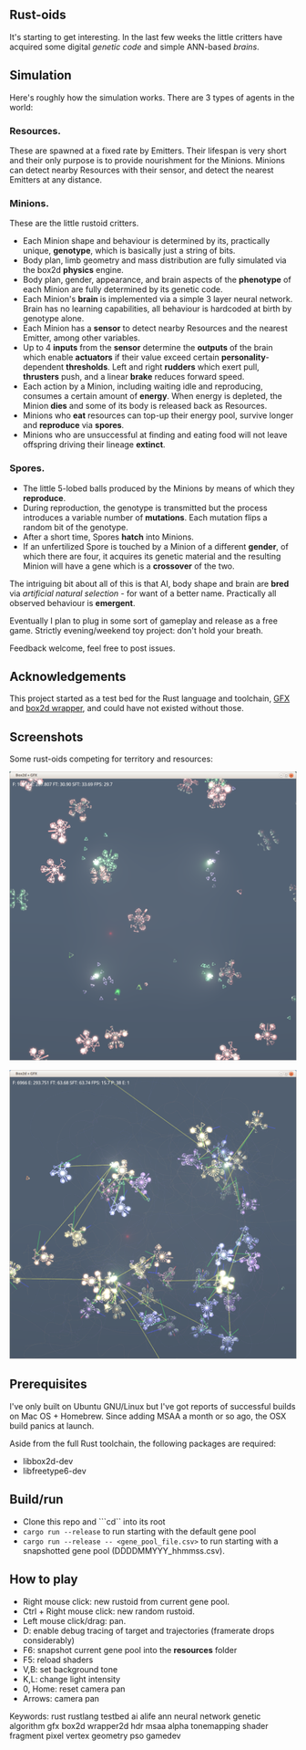 ## Rust-oids

It's starting to get interesting. In the last few weeks the little critters have acquired some digital *genetic code* and simple ANN-based *brains*.

## Simulation

Here's roughly how the simulation works. There are 3 types of agents in the world:

### Resources. 
These are spawned at a fixed rate by Emitters. Their lifespan is very short and their only purpose is to provide nourishment for the Minions. Minions can detect nearby Resources with their sensor, and detect the nearest Emitters at any distance.

### Minions. 
These are the little rustoid critters.
- Each Minion shape and behaviour is determined by its, practically unique, **genotype**, which is basically just a string of bits.
- Body plan, limb geometry and mass distribution are fully simulated via the box2d **physics** engine.
- Body plan, gender, appearance, and brain aspects of the **phenotype** of each Minion are fully determined by its genetic code.
- Each Minion's **brain** is implemented via a simple 3 layer neural network. Brain has no learning capabilities, all behaviour is hardcoded at birth by genotype alone.
- Each Minion has a **sensor** to detect nearby Resources and the nearest Emitter, among other variables.
- Up to 4 **inputs** from the **sensor** determine the **outputs** of the brain which enable **actuators** if their value exceed certain **personality**-dependent **thresholds**. Left and right **rudders** which exert pull, **thrusters** push, and a linear **brake** reduces forward speed.
- Each action by a Minion, including waiting idle and reproducing, consumes a certain amount of **energy**. When energy is depleted, the Minion **dies** and some of its body is released back as Resources.
- Minions who **eat** resources can top-up their energy pool, survive longer and **reproduce** via **spores**.
- Minions who are unsuccessful at finding and eating food will not leave offspring driving their lineage **extinct**. 

### Spores.
- The little 5-lobed balls produced by the Minions by means of which they **reproduce**.
- During reproduction, the genotype is transmitted but the process introduces a variable number of **mutations**. Each mutation flips a random bit of the genotype.
- After a short time, Spores **hatch** into Minions.
- If an unfertilized Spore is touched by a Minion of a different **gender**, of which there are four, it acquires its genetic material and the resulting Minion will have a gene which is a **crossover** of the two.

The intriguing bit about all of this is that AI, body shape and brain are **bred** via *artificial natural selection* - for want of a better name. Practically all observed behaviour is **emergent**.

Eventually I plan to plug in some sort of gameplay and release as a free game. Strictly evening/weekend toy project: don't hold your breath.

Feedback welcome, feel free to post issues.

## Acknowledgements

This project started as a test bed for the Rust language and toolchain, [GFX](https://github.com/gfx-rs/gfx) and [box2d wrapper](https://github.com/Bastacyclop/rust_box2d), and could have not existed without those.

## Screenshots

Some rust-oids competing for territory and resources:

![screenshot](img/screenshot_008.png)

![screenshot](img/screenshot_007.png)

## Prerequisites

I've only built on Ubuntu GNU/Linux but I've got reports of successful builds on Mac OS + Homebrew. Since adding MSAA a month or so ago, the OSX build panics at launch.

Aside from the full Rust toolchain, the following packages are required:

- libbox2d-dev
- libfreetype6-dev

## Build/run

- Clone this repo and ```cd`` into its root
- ```cargo run --release``` to run starting with the default gene pool
- ```cargo run --release -- <gene_pool_file.csv>``` to run starting with a snapshotted gene pool (DDDDMMYYY_hhmmss.csv).

## How to play

- Right mouse click: new rustoid from current gene pool.
- Ctrl + Right mouse click: new random rustoid.
- Left mouse click/drag: pan.
- D: enable debug tracing of target and trajectories (framerate drops considerably)
- F6: snapshot current gene pool into the **resources** folder
- F5: reload shaders
- V,B: set background tone
- K,L: change light intensity
- 0, Home: reset camera pan
- Arrows: camera pan

Keywords: rust rustlang testbed ai alife ann neural network genetic algorithm gfx box2d wrapper2d hdr msaa alpha tonemapping shader fragment pixel vertex geometry pso gamedev
